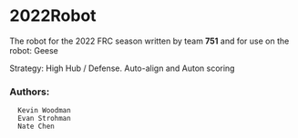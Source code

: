 # 2022Robot
The robot for the 2022 FRC season written by team **751** and for use on the robot: Geese
     
Strategy: High Hub / Defense. Auto-align and Auton scoring

### Authors:

      Kevin Woodman
      Evan Strohman
      Nate Chen
